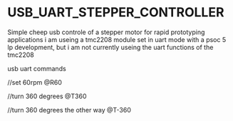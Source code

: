 # USB_UART_STEPPER_CONTROLLER
Simple cheep usb controle of a stepper motor for rapid prototyping applications
i am useing a tmc2208 module set in uart mode with a psoc 5 lp development, but i am not currently useing the uart functions of the tmc2208

usb uart commands

//set 60rpm
@R60

//turn 360 degrees
@T360

//turn 360 degrees the other way
@T-360
